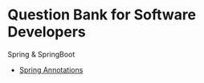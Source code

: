 # Question Bank for Software Developers

Spring & SpringBoot
- [Spring Annotations](./annotations.md)